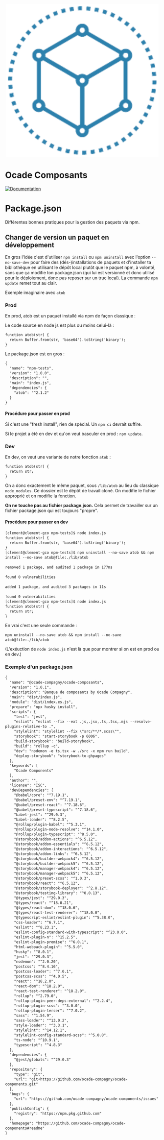 <a href="https://ocade-compagny.github.io/ocade-composants/" title="Click pour voir la documentation">
  <p align="center">
    <img src="./readme/logo-ocade-composants-1.png" />
  </p>
</a>

# Ocade Composants

[![Documentation](https://img.shields.io/badge/documentation-voir-blue.svg)](https://ocade-compagny.github.io/ocade-composants/)

# Package.json

Différentes bonnes pratiques pour la gestion des paquets via npm.

## Changer de version un paquet en développement

En gros l'idée c'est d'utiliser `npm install` ou `npm uninstall` avec l'option `--no-save-dev` pour faire des (dés-)installations de paquets et d'installer ta bibliothèque en utilisant le dépôt local plutôt que le paquet npm, à volonté, sans que ça modifie ton package.json (qui lui est versionné et donc utilisé pour le déploiement, donc pas reposer sur un truc local). La commande `npm update` remet tout au clair. 

Exemple imaginaire avec `atob`

### Prod

En prod, atob est un paquet installé via npm de façon classique :

Le code source en node js est plus ou moins celui-là :

```
function atob(str) {
  return Buffer.from(str, 'base64').toString('binary');
}
```

Le package.json est en gros : 

```
{
  "name": "npm-tests",
  "version": "1.0.0",
  "description": "",
  "main": "index.js",
  "dependencies": {
    "atob": "^2.1.2"
  }
}
```

#### Procédure pour passer en prod

Si c'est une "fresh install", rien de spécial. Un `npm ci` devrait suffire.

Si le projet a été en dev et qu'on veut basculer en prod : `npm update`.

### Dev

En dev, on veut une variante de notre fonction `atob` : 

```
function atob(str) {
  return str;
}
```

On a donc exactement le même paquet, sous `/lib/atob` au lieu du classique `node_modules`.
Ce dossier est le dépôt de travail cloné. On modifie le fichier approprié et
on modifie la fonction.

**On ne touche pas au fichier package.json.**
Cela permet de travailler sur un fichier package.json qui est toujours "propre".

#### Procédure pour passer en dev

```
[clement@clement-gco npm-tests]$ node index.js 
function atob(str) {
  return Buffer.from(str, 'base64').toString('binary');
}
[clement@clement-gco npm-tests]$ npm uninstall --no-save atob && npm install --no-save atob@file:./lib/atob

removed 1 package, and audited 1 package in 177ms

found 0 vulnerabilities

added 1 package, and audited 3 packages in 11s

found 0 vulnerabilities
[clement@clement-gco npm-tests]$ node index.js 
function atob(str) {
  return str;
}
```

En vrai c'est une seule commande : 

```
npm uninstall --no-save atob && npm install --no-save atob@file:./lib/atob
```

(L'exéuction de `node index.js` n'est là que pour montrer si on est en prod ou en dev.)


### Exemple d'un package.json
```
{
  "name": "@ocade-compagny/ocade-composants",
  "version": "1.0.1",
  "description": "Banque de composants by Ocade Compagny",
  "main": "dist/index.js",
  "module": "dist/index.es.js",
  "prepare": "npx husky install",
  "scripts": {
    "test": "jest",
    "eslint": "eslint --fix --ext .js,.jsx,.ts,.tsx,.mjs --resolve-plugins-relative-to .",
    "stylelint": "stylelint --fix \"src/**/*.scss\"",
    "storybook": "start-storybook -p 6006",
    "build-storybook": "build-storybook",
    "build": "rollup -c",
    "dev": "nodemon -e ts,tsx -w ./src -x npm run build",
    "deploy-storybook": "storybook-to-ghpages"
  },
  "keywords": [
    "Ocade Components"
  ],
  "author": "",
  "license": "ISC",
  "devDependencies": {
    "@babel/core": "^7.19.1",
    "@babel/preset-env": "^7.19.1",
    "@babel/preset-react": "^7.18.6",
    "@babel/preset-typescript": "^7.18.6",
    "babel-jest": "^29.0.3",
    "babel-loader": "^8.2.5",
    "@rollup/plugin-babel": "^5.3.1",
    "@rollup/plugin-node-resolve": "^14.1.0",
    "@rollup/plugin-typescript": "^8.5.0",
    "@storybook/addon-actions": "^6.5.12",
    "@storybook/addon-essentials": "^6.5.12",
    "@storybook/addon-interactions": "^6.5.12",
    "@storybook/addon-links": "^6.5.12",
    "@storybook/builder-webpack4": "^6.5.12",
    "@storybook/builder-webpack5": "^6.5.12",
    "@storybook/manager-webpack4": "^6.5.12",
    "@storybook/manager-webpack5": "^6.5.12",
    "@storybook/preset-scss": "^1.0.3",
    "@storybook/react": "^6.5.12",
    "@storybook/storybook-deployer": "^2.8.12",
    "@storybook/testing-library": "^0.0.13",
    "@types/jest": "^29.0.3",
    "@types/react": "^18.0.21",
    "@types/react-dom": "^18.0.6",
    "@types/react-test-renderer": "^18.0.0",
    "@typescript-eslint/eslint-plugin": "^5.38.0",
    "css-loader": "^6.7.1",
    "eslint": "^8.23.1",
    "eslint-config-standard-with-typescript": "^23.0.0",
    "eslint-plugin-n": "^15.2.5",
    "eslint-plugin-promise": "^6.0.1",
    "html-webpack-plugin": "^5.5.0",
    "husky": "^8.0.1",
    "jest": "^29.0.3",
    "nodemon": "^2.0.20",
    "postcss": "^8.4.16",
    "postcss-loader": "^7.0.1",
    "postcss-scss": "^4.0.5",
    "react": "^18.2.0",
    "react-dom": "^18.2.0",
    "react-test-renderer": "^18.2.0",
    "rollup": "^2.79.0",
    "rollup-plugin-peer-deps-external": "^2.2.4",
    "rollup-plugin-scss": "^3.0.0",
    "rollup-plugin-terser": "^7.0.2",
    "sass": "^1.54.9",
    "sass-loader": "^13.0.2",
    "style-loader": "^3.3.1",
    "stylelint": "^14.12.1",
    "stylelint-config-standard-scss": "^5.0.0",
    "ts-node": "^10.9.1",
    "typescript": "^4.8.3"
  },
  "dependencies": {
    "@jest/globals": "^29.0.3"
  },
  "repository": {
    "type": "git",
    "url": "git+https://github.com/ocade-compagny/ocade-components.git"
  },
  "bugs": {
    "url": "https://github.com/ocade-compagny/ocade-components/issues"
  },
  "publishConfig": {
    "registry": "https://npm.pkg.github.com"
  },
  "homepage": "https://github.com/ocade-compagny/ocade-components#readme"
}
```